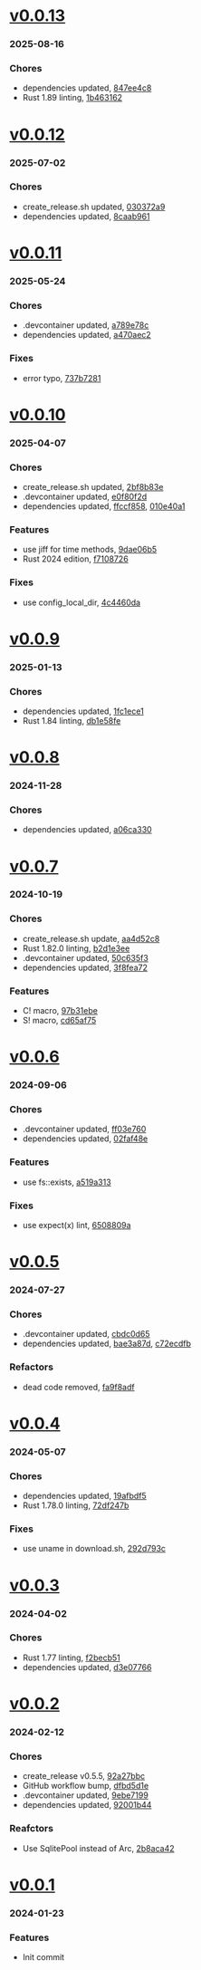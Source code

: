 # <a href='https://github.com/mrjackwills/sysup/releases/tag/v0.0.13'>v0.0.13</a>
### 2025-08-16

### Chores
+ dependencies updated, [847ee4c8](https://github.com/mrjackwills/sysup/commit/847ee4c897244e918dd22c6488fa2f5482e4d750)
+ Rust 1.89 linting, [1b463162](https://github.com/mrjackwills/sysup/commit/1b46316270c95d0ac4017a728ca0f84bed454879)

# <a href='https://github.com/mrjackwills/sysup/releases/tag/v0.0.12'>v0.0.12</a>
### 2025-07-02

### Chores
+ create_release.sh updated, [030372a9](https://github.com/mrjackwills/sysup/commit/030372a9a0a1d089252a0877753b6cd9aef61be4)
+ dependencies updated, [8caab961](https://github.com/mrjackwills/sysup/commit/8caab96195d23764acb1c7f3332d2696ca89ff72)

# <a href='https://github.com/mrjackwills/sysup/releases/tag/v0.0.11'>v0.0.11</a>
### 2025-05-24

### Chores
+ .devcontainer updated, [a789e78c](https://github.com/mrjackwills/sysup/commit/a789e78c8776acb5bccc6b4db1b46bdb7f8696f6)
+ dependencies updated, [a470aec2](https://github.com/mrjackwills/sysup/commit/a470aec271dcd79422f86bb30e12f213f6c90800)

### Fixes
+ error typo, [737b7281](https://github.com/mrjackwills/sysup/commit/737b72812bfde64d14acae52fd92b67150914728)

# <a href='https://github.com/mrjackwills/sysup/releases/tag/v0.0.10'>v0.0.10</a>
### 2025-04-07

### Chores
+ create_release.sh updated, [2bf8b83e](https://github.com/mrjackwills/sysup/commit/2bf8b83ef49763326e248408afa5b0ce828f2ecd)
+ .devcontainer updated, [e0f80f2d](https://github.com/mrjackwills/sysup/commit/e0f80f2dda25457a5014d09db85fb6f9cbe47c2a)
+ dependencies updated, [ffccf858](https://github.com/mrjackwills/sysup/commit/ffccf8586caaa6d594c206bd122309681c4bd705), [010e40a1](https://github.com/mrjackwills/sysup/commit/010e40a1c8db693cd01eeb80fa720e5edbcd23cc)

### Features
+ use jiff for time methods, [9dae06b5](https://github.com/mrjackwills/sysup/commit/9dae06b59e49de5fabb072a102ab3b20ecaa1b75)
+ Rust 2024 edition, [f7108726](https://github.com/mrjackwills/sysup/commit/f7108726fd239f70457c5e6bd20bd98c6c80e5c2)

### Fixes
+ use config_local_dir, [4c4460da](https://github.com/mrjackwills/sysup/commit/4c4460da8628415daf1dd1ac9011ead02c9e0da2)

# <a href='https://github.com/mrjackwills/sysup/releases/tag/v0.0.9'>v0.0.9</a>
### 2025-01-13

### Chores
+ dependencies updated, [1fc1ece1](https://github.com/mrjackwills/sysup/commit/1fc1ece1367dd7427a9fb0693c5458323b653a4c)
+ Rust 1.84 linting, [db1e58fe](https://github.com/mrjackwills/sysup/commit/db1e58fe29a227595d3b9ce6b07d21cbfa22a0c2)

# <a href='https://github.com/mrjackwills/sysup/releases/tag/v0.0.8'>v0.0.8</a>
### 2024-11-28

### Chores
+ dependencies updated, [a06ca330](https://github.com/mrjackwills/sysup/commit/a06ca33079424ed43d5bebe0c1f5ed0078a12927)

# <a href='https://github.com/mrjackwills/sysup/releases/tag/v0.0.7'>v0.0.7</a>
### 2024-10-19

### Chores
+ create_release.sh update, [aa4d52c8](https://github.com/mrjackwills/sysup/commit/aa4d52c887fd6fd63da8deec0f969b0e5e863b5b)
+ Rust 1.82.0 linting, [b2d1e3ee](https://github.com/mrjackwills/sysup/commit/b2d1e3ee542f808a5bda18cdd3be246f97c64153)
+ .devcontainer updated, [50c635f3](https://github.com/mrjackwills/sysup/commit/50c635f3828acdbbace9879fab166eaf4dc0e52d)
+ dependencies updated, [3f8fea72](https://github.com/mrjackwills/sysup/commit/3f8fea72b39400139d5032017d2530470ef7e48f)

### Features
+ C! macro, [97b31ebe](https://github.com/mrjackwills/sysup/commit/97b31ebe6969165f4c978713e27a9f6f02797df5)
+ S! macro, [cd65af75](https://github.com/mrjackwills/sysup/commit/cd65af75dd8b2fd4dd379d672d6e8010b2ef97bc)

# <a href='https://github.com/mrjackwills/sysup/releases/tag/v0.0.6'>v0.0.6</a>
### 2024-09-06

### Chores
+ .devcontainer updated, [ff03e760](https://github.com/mrjackwills/sysup/commit/ff03e760a3029ff3c35ff7b5aaea9491f94c3c3d)
+ dependencies updated, [02faf48e](https://github.com/mrjackwills/sysup/commit/02faf48e2bcb8e16b67d1b4a42904e2d711eff2e)

### Features
+ use fs::exists, [a519a313](https://github.com/mrjackwills/sysup/commit/a519a3130413231c0b6a9582997996073a1b7cb2)

### Fixes
+ use expect(x) lint, [6508809a](https://github.com/mrjackwills/sysup/commit/6508809a340215963c08b0282f64102222697df9)

# <a href='https://github.com/mrjackwills/sysup/releases/tag/v0.0.5'>v0.0.5</a>
### 2024-07-27

### Chores
+ .devcontainer updated, [cbdc0d65](https://github.com/mrjackwills/sysup/commit/cbdc0d657ce9fff44983cd5966e6b0465a624f47)
+ dependencies updated, [bae3a87d](https://github.com/mrjackwills/sysup/commit/bae3a87da2c6d2d79e3b6ba0873dd4c99969503a), [c72ecdfb](https://github.com/mrjackwills/sysup/commit/c72ecdfb638d7b8f6b6fb98ccfbc92b46561bc3a)

### Refactors
+ dead code removed, [fa9f8adf](https://github.com/mrjackwills/sysup/commit/fa9f8adf3b198e973c5fb7f42e1c9e04186d5fae)

# <a href='https://github.com/mrjackwills/sysup/releases/tag/v0.0.4'>v0.0.4</a>
### 2024-05-07

### Chores
+ dependencies updated, [19afbdf5](https://github.com/mrjackwills/sysup/commit/19afbdf53c6270e39238186bb5282b15c50083ee)
+ Rust 1.78.0 linting, [72df247b](https://github.com/mrjackwills/sysup/commit/72df247b63e0e6705c91ec76032d697bd258ca72)

### Fixes
+ use uname in download.sh, [292d793c](https://github.com/mrjackwills/sysup/commit/292d793cc4fbcdc0dd4ef863581ca87bcfeff319)

# <a href='https://github.com/mrjackwills/sysup/releases/tag/v0.0.3'>v0.0.3</a>
### 2024-04-02

### Chores
+ Rust 1.77 linting, [f2becb51](https://github.com/mrjackwills/sysup/commit/f2becb51a01bb5f73cc4661c565a275d76a16193)
+ dependencies updated, [d3e07766](https://github.com/mrjackwills/sysup/commit/d3e07766363f9d86eff036fdfc084d28e81c8646)

# <a href='https://github.com/mrjackwills/sysup/releases/tag/v0.0.2'>v0.0.2</a>
### 2024-02-12

### Chores
+ create_release v0.5.5, [92a27bbc](https://github.com/mrjackwills/sysup/commit/92a27bbcf43ca0a61f551c45862a996a2955b80f)
+ GitHub workflow bump, [dfbd5d1e](https://github.com/mrjackwills/sysup/commit/dfbd5d1e255da1a4bd519f752cbdcc17341085a9)
+ .devcontainer updated, [9ebe7199](https://github.com/mrjackwills/sysup/commit/9ebe719954dfc491d5c56824a31fe0d01a1f2083)
+ dependencies updated, [92001b44](https://github.com/mrjackwills/sysup/commit/92001b448d90a49aad926ed2e2ae100b371b840c)

### Reafctors
+ Use SqlitePool instead of Arc<SqlitePool>, [2b8aca42](https://github.com/mrjackwills/sysup/commit/2b8aca424762246ad4ce6c8d48b5ec1b16ff7ada)

# <a href='https://github.com/mrjackwills/sysup/releases/tag/v0.0.1'>v0.0.1</a>
### 2024-01-23

### Features
+ Init commit
